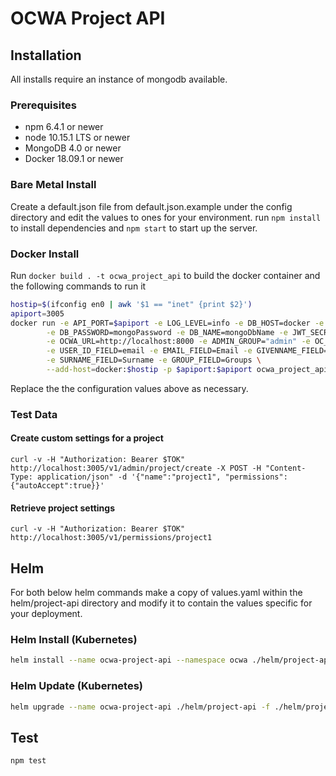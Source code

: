 # OCWA Project API

## Installation

All installs require an instance of mongodb available.

### Prerequisites

- npm 6.4.1 or newer
- node 10.15.1 LTS or newer
- MongoDB 4.0 or newer
- Docker 18.09.1 or newer

### Bare Metal Install

Create a default.json file from default.json.example under the config directory and edit the values to ones for your environment.
run `npm install` to install dependencies and `npm start` to start up the server.

### Docker Install

Run `docker build . -t ocwa_project_api` to build the docker container and the following commands to run it

``` sh
hostip=$(ifconfig en0 | awk '$1 == "inet" {print $2}')
apiport=3005
docker run -e API_PORT=$apiport -e LOG_LEVEL=info -e DB_HOST=docker -e DB_USERNAME=mongoUser \
        -e DB_PASSWORD=mongoPassword -e DB_NAME=mongoDbName -e JWT_SECRET=MySecret -e API_KEY=ApiKeySecret \
        -e OCWA_URL=http://localhost:8000 -e ADMIN_GROUP="admin" -e OC_GROUP="oc" \
        -e USER_ID_FIELD=email -e EMAIL_FIELD=Email -e GIVENNAME_FIELD=GivenName \
        -e SURNAME_FIELD=Surname -e GROUP_FIELD=Groups \
        --add-host=docker:$hostip -p $apiport:$apiport ocwa_project_api
```

Replace the the configuration values above as necessary.

### Test Data

#### Create custom settings for a project
```
curl -v -H "Authorization: Bearer $TOK" http://localhost:3005/v1/admin/project/create -X POST -H "Content-Type: application/json" -d '{"name":"project1", "permissions":{"autoAccept":true}}'
```

#### Retrieve project settings

````
curl -v -H "Authorization: Bearer $TOK" http://localhost:3005/v1/permissions/project1
````


## Helm

For both below helm commands make a copy of values.yaml within the helm/project-api directory
and modify it to contain the values specific for your deployment.

### Helm Install (Kubernetes)

``` sh
helm install --name ocwa-project-api --namespace ocwa ./helm/project-api -f ./helm/project-api/config.yaml
```

### Helm Update (Kubernetes)

``` sh
helm upgrade --name ocwa-project-api ./helm/project-api -f ./helm/project-api/config.yaml
```

## Test

``` sh
npm test
```
